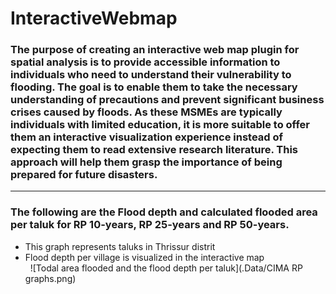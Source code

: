# InteractiveWebmap
### The purpose of creating an interactive web map plugin for spatial analysis is to provide accessible information to individuals who need to understand their vulnerability to flooding. The goal is to enable them to take the necessary understanding of precautions and prevent significant business crises caused by floods. As these MSMEs are typically individuals with limited education, it is more suitable to offer them an interactive visualization experience instead of expecting them to read extensive research literature. This approach will help them grasp the importance of being prepared for future disasters.
---
### The following are the Flood depth and calculated flooded area per taluk for RP 10-years, RP 25-years and RP 50-years.

- This graph represents taluks in Thrissur distrit
- Flood depth per village is visualized in the interactive map  
&nbsp;
![Todal area flooded and the flood depth per taluk](.Data/CIMA RP graphs.png)
&nbsp;
